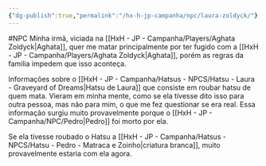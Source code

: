 ```yaml
---
{"dg-publish":true,"permalink":"/hx-h-jp-campanha/npc/laura-zoldyck/"}
---
```


#NPC
Minha irmã, viciada na [[HxH - JP - Campanha/Players/Aghata Zoldyck\|Aghata]], quer me matar principalmente por ter fugido com a [[HxH - JP - Campanha/Players/Aghata Zoldyck\|Aghata]], porém as regras da familia impedem que isso aconteça.

Informações sobre o [[HxH - JP - Campanha/Hatsus - NPCS/Hatsu - Laura - Graveyard of Dreams\|Hatsu de Laura]] que consiste em roubar hatsu de quem mata. Vieram em minha mente, como se ela tivesse dito isso para outra pessoa, mas não para mim, o que me fez questionar se era real. Essa informação surgiu muito provavelmente porque o [[HxH - JP - Campanha/NPC/Pedro\|Pedro]] foi morto por ela.

Se ela tivesse roubado o Hatsu a [[HxH - JP - Campanha/Hatsus - NPCS/Hatsu - Pedro - Matraca e Zoinho\|criatura branca]], muito provavelmente estaria com ela agora. 